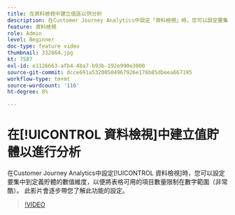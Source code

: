 ```yaml
---
title: 在資料檢視中建立值區以供分析
description: 在Customer Journey Analytics中設定「資料檢視」時，您可以設定要集中到定義貯體的數值維度，以便將表格可用的項目數量限制在數量範圍（非常酷）。 此影片會逐步帶您了解此功能的設定。
feature: 資料檢視
role: Admin
level: Beginner
doc-type: feature video
thumbnail: 332864.jpg
kt: 7587
exl-id: e1126663-afb4-4ba7-b93b-192e990e3000
source-git-commit: dcce691a53200504967926e176b85dbeea667195
workflow-type: tm+mt
source-wordcount: '116'
ht-degree: 8%

---
```


# 在[!UICONTROL 資料檢視]中建立值貯體以進行分析

在Customer Journey Analytics中設定[!UICONTROL 資料檢視]時，您可以設定要集中到定義貯體的數值維度，以便將表格可用的項目數量限制在數字範圍（非常酷）。 此影片會逐步帶您了解此功能的設定。

>[!VIDEO](https://video.tv.adobe.com/v/332864/?quality=12&learn=on)
